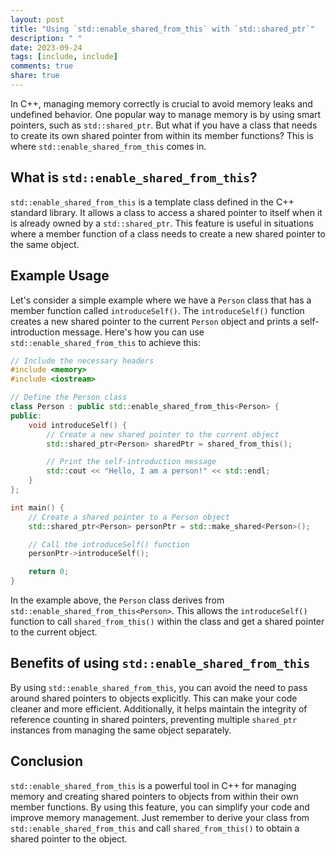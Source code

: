 ```yaml
---
layout: post
title: "Using `std::enable_shared_from_this` with `std::shared_ptr`"
description: " "
date: 2023-09-24
tags: [include, include]
comments: true
share: true
---
```


In C++, managing memory correctly is crucial to avoid memory leaks and undefined behavior. One popular way to manage memory is by using smart pointers, such as `std::shared_ptr`. But what if you have a class that needs to create its own shared pointer from within its member functions? This is where `std::enable_shared_from_this` comes in.

## What is `std::enable_shared_from_this`?

`std::enable_shared_from_this` is a template class defined in the C++ standard library. It allows a class to access a shared pointer to itself when it is already owned by a `std::shared_ptr`. This feature is useful in situations where a member function of a class needs to create a new shared pointer to the same object.

## Example Usage

Let's consider a simple example where we have a `Person` class that has a member function called `introduceSelf()`. The `introduceSelf()` function creates a new shared pointer to the current `Person` object and prints a self-introduction message. Here's how you can use `std::enable_shared_from_this` to achieve this:

```cpp
// Include the necessary headers
#include <memory>
#include <iostream>

// Define the Person class
class Person : public std::enable_shared_from_this<Person> {
public:
    void introduceSelf() {
        // Create a new shared pointer to the current object
        std::shared_ptr<Person> sharedPtr = shared_from_this();

        // Print the self-introduction message
        std::cout << "Hello, I am a person!" << std::endl;
    }
};

int main() {
    // Create a shared pointer to a Person object
    std::shared_ptr<Person> personPtr = std::make_shared<Person>();

    // Call the introduceSelf() function
    personPtr->introduceSelf();

    return 0;
}
```

In the example above, the `Person` class derives from `std::enable_shared_from_this<Person>`. This allows the `introduceSelf()` function to call `shared_from_this()` within the class and get a shared pointer to the current object.

## Benefits of using `std::enable_shared_from_this`

By using `std::enable_shared_from_this`, you can avoid the need to pass around shared pointers to objects explicitly. This can make your code cleaner and more efficient. Additionally, it helps maintain the integrity of reference counting in shared pointers, preventing multiple `shared_ptr` instances from managing the same object separately.

## Conclusion

`std::enable_shared_from_this` is a powerful tool in C++ for managing memory and creating shared pointers to objects from within their own member functions. By using this feature, you can simplify your code and improve memory management. Just remember to derive your class from `std::enable_shared_from_this` and call `shared_from_this()` to obtain a shared pointer to the object.